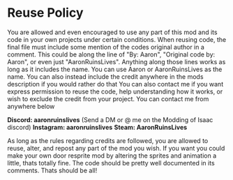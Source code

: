 # Reuse Policy
You are allowed and even encouraged to use any part of this mod and its code in your own projects under certain conditions. When reusing code, the final file must include some mention of the codes original author in a comment. This could be along the line of "By: Aaron", "Original code by: Aaron", or even just "AaronRuinsLives". Anything along those lines works as long as it includes the name. You can use Aaron or AaronRuinsLives as the name.
You can also instead include the credit anywhere in the mods description if you would rather do that
You can also contact me if you want express permission to reuse the code, help understanding how it works, or wish to exclude the credit from your project. You can contact me from anywhere below

**Discord: aaronruinslives** (Send a DM or @ me on the Modding of Isaac discord)
**Instagram: aaronruinslives**
**Steam: AaronRuinsLives**

As long as the rules regarding credits are followed, you are allowed to reuse, alter, and repost any part of the mod you wish. If you want you could make your own door resprite mod by altering the sprites and animation a little, thats totally fine. The code should be pretty well documented in its comments. Thats should be all!

